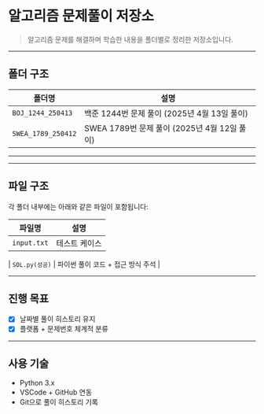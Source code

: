 #  알고리즘 문제풀이 저장소

> 알고리즘 문제를 해결하며 학습한 내용을 폴더별로 정리한 저장소입니다.  

---

##  폴더 구조 

| 폴더명 | 설명 |
|--------|------|
| `BOJ_1244_250413` | 백준 1244번 문제 풀이 (2025년 4월 13일 풀이) |
| `SWEA_1789_250412` | SWEA 1789번 문제 풀이 (2025년 4월 12일 풀이) |

---

---

##  파일 구조

각 폴더 내부에는 아래와 같은 파일이 포함됩니다:

| 파일명 | 설명 |
|--------|------|
| `input.txt` | 테스트 케이스 |

| `SOL.py(성공)` | 파이썬 풀이 코드 + 접근 방식 주석 |

---


##  진행 목표

- [x] 날짜별 풀이 히스토리 유지
- [x] 플랫폼 + 문제번호 체계적 분류

---

##  사용 기술

- Python 3.x
- VSCode + GitHub 연동
- Git으로 풀이 히스토리 기록
